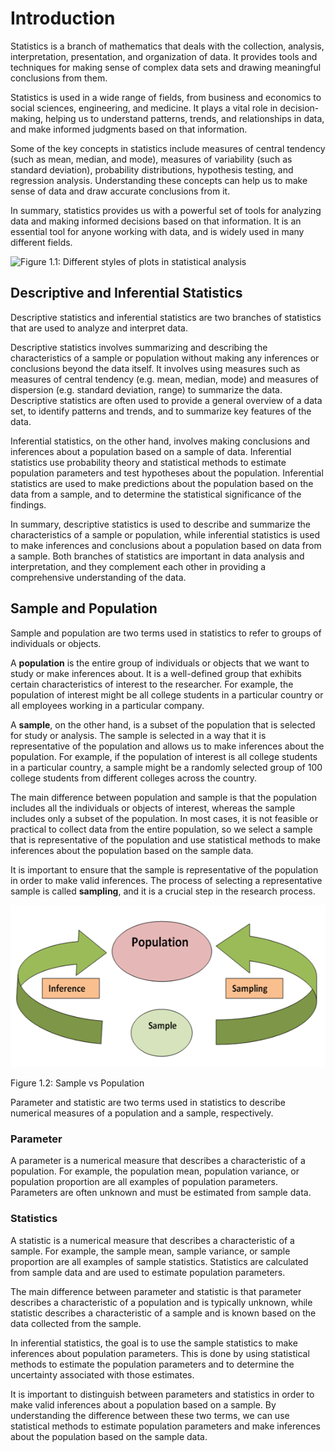 # Introduction

Statistics is a branch of mathematics that deals with the collection,
analysis, interpretation, presentation, and organization of data. It
provides tools and techniques for making sense of complex data sets and
drawing meaningful conclusions from them.

Statistics is used in a wide range of fields, from business and
economics to social sciences, engineering, and medicine. It plays a
vital role in decision-making, helping us to understand patterns,
trends, and relationships in data, and make informed judgments based on
that information.

Some of the key concepts in statistics include measures of central
tendency (such as mean, median, and mode), measures of variability (such
as standard deviation), probability distributions, hypothesis testing,
and regression analysis. Understanding these concepts can help us to
make sense of data and draw accurate conclusions from it.

In summary, statistics provides us with a powerful set of tools for
analyzing data and making informed decisions based on that information.
It is an essential tool for anyone working with data, and is widely used
in many different fields.

![Figure 1.1: Different styles of plots in statistical
analysis](Chapter-1-Introduction_files/figure-markdown_strict/unnamed-chunk-2-1.png)

## Descriptive and Inferential Statistics

Descriptive statistics and inferential statistics are two branches of
statistics that are used to analyze and interpret data.

Descriptive statistics involves summarizing and describing the
characteristics of a sample or population without making any inferences
or conclusions beyond the data itself. It involves using measures such
as measures of central tendency (e.g. mean, median, mode) and measures
of dispersion (e.g. standard deviation, range) to summarize the data.
Descriptive statistics are often used to provide a general overview of a
data set, to identify patterns and trends, and to summarize key features
of the data.

Inferential statistics, on the other hand, involves making conclusions
and inferences about a population based on a sample of data. Inferential
statistics use probability theory and statistical methods to estimate
population parameters and test hypotheses about the population.
Inferential statistics are used to make predictions about the population
based on the data from a sample, and to determine the statistical
significance of the findings.

In summary, descriptive statistics is used to describe and summarize the
characteristics of a sample or population, while inferential statistics
is used to make inferences and conclusions about a population based on
data from a sample. Both branches of statistics are important in data
analysis and interpretation, and they complement each other in providing
a comprehensive understanding of the data.

## Sample and Population

Sample and population are two terms used in statistics to refer to
groups of individuals or objects.

A **population** is the entire group of individuals or objects that we
want to study or make inferences about. It is a well-defined group that
exhibits certain characteristics of interest to the researcher. For
example, the population of interest might be all college students in a
particular country or all employees working in a particular company.

A **sample**, on the other hand, is a subset of the population that is
selected for study or analysis. The sample is selected in a way that it
is representative of the population and allows us to make inferences
about the population. For example, if the population of interest is all
college students in a particular country, a sample might be a randomly
selected group of 100 college students from different colleges across
the country.

The main difference between population and sample is that the population
includes all the individuals or objects of interest, whereas the sample
includes only a subset of the population. In most cases, it is not
feasible or practical to collect data from the entire population, so we
select a sample that is representative of the population and use
statistical methods to make inferences about the population based on the
sample data.

It is important to ensure that the sample is representative of the
population in order to make valid inferences. The process of selecting a
representative sample is called **sampling**, and it is a crucial step
in the research process.

<img src="Sample vs population.png" alt="Figure 1.2: Sample vs Population"  />
<p class="caption">
Figure 1.2: Sample vs Population
</p>

Parameter and statistic are two terms used in statistics to describe
numerical measures of a population and a sample, respectively.

### Parameter

A parameter is a numerical measure that describes a characteristic of a
population. For example, the population mean, population variance, or
population proportion are all examples of population parameters.
Parameters are often unknown and must be estimated from sample data.

### Statistics

A statistic is a numerical measure that describes a characteristic of a
sample. For example, the sample mean, sample variance, or sample
proportion are all examples of sample statistics. Statistics are
calculated from sample data and are used to estimate population
parameters.

The main difference between parameter and statistic is that parameter
describes a characteristic of a population and is typically unknown,
while statistic describes a characteristic of a sample and is known
based on the data collected from the sample.

In inferential statistics, the goal is to use the sample statistics to
make inferences about population parameters. This is done by using
statistical methods to estimate the population parameters and to
determine the uncertainty associated with those estimates.

It is important to distinguish between parameters and statistics in
order to make valid inferences about a population based on a sample. By
understanding the difference between these two terms, we can use
statistical methods to estimate population parameters and make
inferences about the population based on the sample data.
